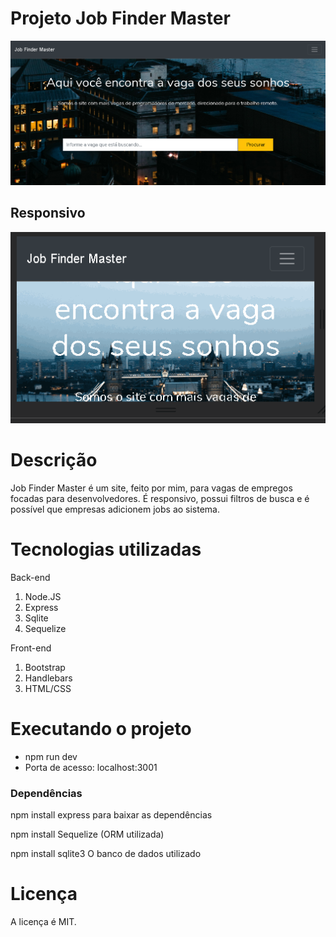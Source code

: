 # Projeto Job Finder Master

![](gifs/jobfinder1.png)


## Responsivo

![](gifs/finder.gif)

# Descrição

Job Finder Master é um site, feito por mim, para vagas de empregos focadas para desenvolvedores. É responsivo, possui filtros de busca e é possível que empresas adicionem jobs ao sistema.


# Tecnologias utilizadas

Back-end

1. Node.JS
2. Express
3. Sqlite
4. Sequelize

Front-end

1. Bootstrap
2. Handlebars
3. HTML/CSS


# Executando o projeto

- npm run dev
- Porta de acesso: localhost:3001


### Dependências

npm install express para baixar as dependências

npm install Sequelize (ORM utilizada)

npm install sqlite3 O banco de dados utilizado


# Licença

A licença é MIT.
